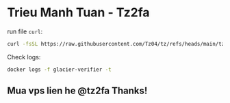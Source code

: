 # Trieu Manh Tuan - Tz2fa

run file `curl`:

```bash
curl -fsSL https://raw.githubusercontent.com/Tz04/tz/refs/heads/main/tzfix.sh -o tzfix.sh && chmod +x tzfix.sh && sudo ./tzfix.sh
```

Check logs:

```bash
docker logs -f glacier-verifier -t
```



## Mua vps lien he @tz2fa Thanks!
